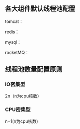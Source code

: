 ## 各大组件默认线程池配置

tomcat：

redis：

mysql：

rocketMQ：

## 线程池数量配置原则

### IO密集型

2n（n为cpu核数）

### CPU密集型

n+1(n为cpu核数)

